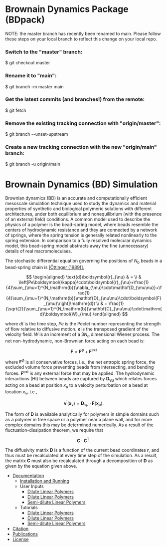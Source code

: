 Brownain Dynamics Package (BDpack)
==================================

NOTE: the master branch has recently been renamed to main. Please follow these steps on your local branch to reflect this change on your local repo.

### Switch to the "master" branch:
$ git checkout master

### Rename it to "main":
$ git branch -m master main

### Get the latest commits (and branches!) from the remote:
$ git fetch

### Remove the existing tracking connection with "origin/master":
$ git branch --unset-upstream

### Create a new tracking connection with the new "origin/main" branch:
$ git branch -u origin/main

Brownain Dynamics (BD) Simulation
=================================

Brownian dynamics (BD) is an accurate and computationally efficient mesoscale simulation technique used to study the dynamics and material properties of synthetic and biological polymeric solutions with different architectures, under both equilibrium and nonequilibrium (with the presence of an external field) conditions. A common model used to describe the physics of a polymer is the bead-spring model, where beads resemble the centers of hydrodynamic resistance and they are connected by a network of springs, where the spring tension is generally related nonlinearly to the spring extension. In comparison to a fully resolved molecular dynamics model, this bead-spring model abstracts away the fine (unnecessary) details of real macromoleculaes. 

The stochastic differential equation governing the positions of $N_\mathrm{b}$ beads in a bead-spring chain is [[&Ouml;ttinger (1989)]](http://www.springer.com/us/book/9783540583530),

$$
\begin{aligned}
\text{d}\boldsymbol{r}_{\nu} & = \\
& \left[Pe\boldsymbol{\kappa}\cdot\boldsymbol{r}_{\nu}+\frac{1}{4}\sum_{\mu=1}^{N_\mathrm{b}}\nabla_{\mu}\cdot\mathbf{D_{\mu\nu}}+\frac{1}{4}\sum_{\mu=1}^{N_\mathrm{b}}\mathbf{D}_{\nu\mu}\cdot\boldsymbol{F}_{\mu}\right]\mathrm{d}t \\
& + \frac{1}{\sqrt{2}}\sum_{\mu=1}^{N_\mathrm{b}}\mathbf{C}_{\nu\mu}\cdot\mathrm{d}\boldsymbol{W}_{\mu}
\end{aligned}
$$

<!-- $$\text{d}\boldsymbol{r}_{\nu}=\left[Pe\boldsymbol{\kappa}\cdot\boldsymbol{r}_{\nu}+\frac{1}{4}\sum_{\mu=1}^{N_\mathrm{b}}\nabla_{\mu}\cdot\mathbf{D_{\mu\nu}}+\frac{1}{4}\sum_{\mu=1}^{N_\mathrm{b}}\mathbf{D}_{\nu\mu}\cdot\boldsymbol{F}_{\mu}\right]\mathrm{d}t+\frac{1}{\sqrt{2}}\sum_{\mu=1}^{N_\mathrm{b}}\mathbf{C}_{\nu\mu}\cdot\mathrm{d}\boldsymbol{W}_{\mu}$$ -->

where $dt$ is the time step, $Pe$ is the Peclet number representing the strength of flow relative to diffusive motion. 
$\boldsymbol{\kappa}$ is the transposed gradient of the velocity field. $W$ is an increment of a $3N_{b}$ dimensional Wiener process. The net non-hydrodynamic, non-Brownian force acting on each bead is:

$$\boldsymbol{F}=\boldsymbol{F}^{\phi}+\boldsymbol{F}^\mathrm{ext}$$

where $\mathbf{F}^{\phi}$ is all conservative forces, i.e., the net entropic spring force, the excluded volume force preventing beads from intersecting, and bending forces. 
$\boldsymbol{F}^{\text{ext}}$ is any external force that may be applied. 
The hydrodynamic interactions (HI) between beads are captured by $\mathbf{D_{\nu\mu}}$ which relates forces acting on a bead at position $x_{\mu}$ 
to a velocity perturbation on a bead at location $x_{\nu}$, i.e., 

$$\boldsymbol{v}^{\prime}(\boldsymbol{x}_{\nu})=\mathbf{D}_{\nu\mu}\cdot\boldsymbol{F}(\boldsymbol{x}_{\mu}).$$

The form of $\mathbf{D}$ is available analytically for polymers in simple domains such as a polymer in free space or a polymer near a plane wall, and for more complex domains this may be determined numerically. As a result of the fluctuation-dissipation theorem, we require that 

$$\mathbf{C}\cdot\mathbf{C}^\mathrm{T}.$$

The diffusivity matrix $\mathbf{D}$ is a function of the current bead coordinates 
$\boldsymbol{r}$, 
and thus must be recalculated at every time step of the simulation. 
As a result, the matrix $\boldsymbol{C}$ must also be recalculated through a 
decomposition of $\boldsymbol{D}$ as given by the equation given above.

* [Documentation](https://github.com/amir-saadat/BDpack/wiki/Documentation)
  + [Installation and Running](https://github.com/amir-saadat/BDpack/wiki/Installation-and-Running)
  + User Inputs
    - [Dilute Linear Polymers](https://github.com/amir-saadat/BDpack/wiki/User-Inputs-(DiluteLinear))
    - [Dilute Linear Polymers](https://github.com/amir-saadat/BDpack/wiki/User-Inputs-(DiluteComb))
    - [Semi-dilute Linear Polymers](https://github.com/amir-saadat/BDpack/wiki/User-Inputs-(SemidiluteLinear))
  + Tutorials
    - [Dilute Linear Polymers](https://github.com/amir-saadat/BDpack/wiki/Tutorials-(DiluteLinear))
    - [Dilute Linear Polymers](https://github.com/amir-saadat/BDpack/wiki/Tutorials-(DiluteComb))
    - [Semi-dilute Linear Polymers](https://github.com/amir-saadat/BDpack/wiki/Tutorials-(SemidiluteLinear))
* [Citation](https://github.com/amir-saadat/BDpack/wiki/Citation)
* [Publications](https://github.com/amir-saadat/BDpack/wiki/Publications)
* [License](https://github.com/amir-saadat/BDpack/wiki/License)
